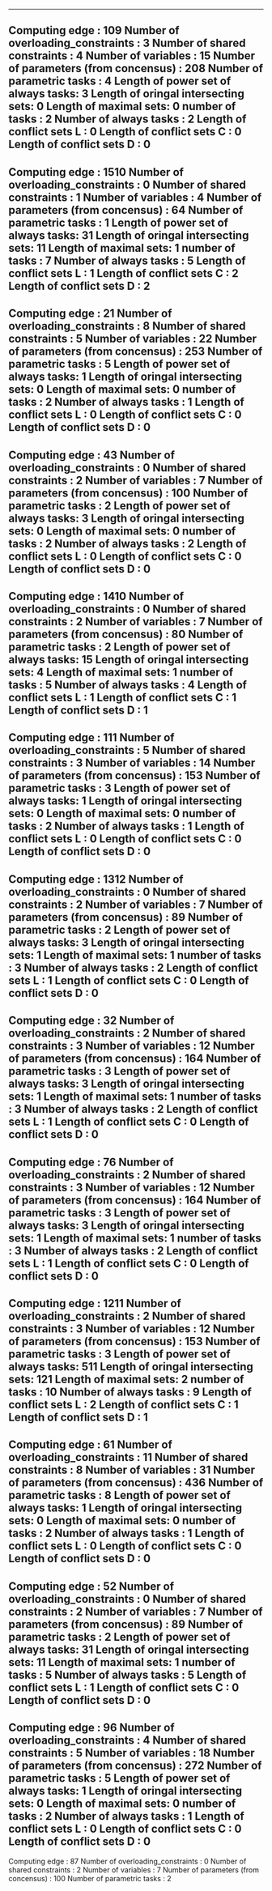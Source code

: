-----------------------------------
Computing edge                          : 109
Number of overloading_constraints       : 3
Number of shared constraints            : 4
Number of variables                     : 15
Number of parameters  (from concensus)  : 208
Number of parametric tasks              : 4
Length of power set of always tasks:  3
Length of oringal intersecting sets:  0
Length of maximal sets:  0
number of tasks :  2
Number of always tasks :  2
Length of conflict sets L :  0
Length of conflict sets C :  0
Length of conflict sets D :  0
-----------------------------------
Computing edge                          : 1510
Number of overloading_constraints       : 0
Number of shared constraints            : 1
Number of variables                     : 4
Number of parameters  (from concensus)  : 64
Number of parametric tasks              : 1
Length of power set of always tasks:  31
Length of oringal intersecting sets:  11
Length of maximal sets:  1
number of tasks :  7
Number of always tasks :  5
Length of conflict sets L :  1
Length of conflict sets C :  2
Length of conflict sets D :  2
-----------------------------------
Computing edge                          : 21
Number of overloading_constraints       : 8
Number of shared constraints            : 5
Number of variables                     : 22
Number of parameters  (from concensus)  : 253
Number of parametric tasks              : 5
Length of power set of always tasks:  1
Length of oringal intersecting sets:  0
Length of maximal sets:  0
number of tasks :  2
Number of always tasks :  1
Length of conflict sets L :  0
Length of conflict sets C :  0
Length of conflict sets D :  0
-----------------------------------
Computing edge                          : 43
Number of overloading_constraints       : 0
Number of shared constraints            : 2
Number of variables                     : 7
Number of parameters  (from concensus)  : 100
Number of parametric tasks              : 2
Length of power set of always tasks:  3
Length of oringal intersecting sets:  0
Length of maximal sets:  0
number of tasks :  2
Number of always tasks :  2
Length of conflict sets L :  0
Length of conflict sets C :  0
Length of conflict sets D :  0
-----------------------------------
Computing edge                          : 1410
Number of overloading_constraints       : 0
Number of shared constraints            : 2
Number of variables                     : 7
Number of parameters  (from concensus)  : 80
Number of parametric tasks              : 2
Length of power set of always tasks:  15
Length of oringal intersecting sets:  4
Length of maximal sets:  1
number of tasks :  5
Number of always tasks :  4
Length of conflict sets L :  1
Length of conflict sets C :  1
Length of conflict sets D :  1
-----------------------------------
Computing edge                          : 111
Number of overloading_constraints       : 5
Number of shared constraints            : 3
Number of variables                     : 14
Number of parameters  (from concensus)  : 153
Number of parametric tasks              : 3
Length of power set of always tasks:  1
Length of oringal intersecting sets:  0
Length of maximal sets:  0
number of tasks :  2
Number of always tasks :  1
Length of conflict sets L :  0
Length of conflict sets C :  0
Length of conflict sets D :  0
-----------------------------------
Computing edge                          : 1312
Number of overloading_constraints       : 0
Number of shared constraints            : 2
Number of variables                     : 7
Number of parameters  (from concensus)  : 89
Number of parametric tasks              : 2
Length of power set of always tasks:  3
Length of oringal intersecting sets:  1
Length of maximal sets:  1
number of tasks :  3
Number of always tasks :  2
Length of conflict sets L :  1
Length of conflict sets C :  0
Length of conflict sets D :  0
-----------------------------------
Computing edge                          : 32
Number of overloading_constraints       : 2
Number of shared constraints            : 3
Number of variables                     : 12
Number of parameters  (from concensus)  : 164
Number of parametric tasks              : 3
Length of power set of always tasks:  3
Length of oringal intersecting sets:  1
Length of maximal sets:  1
number of tasks :  3
Number of always tasks :  2
Length of conflict sets L :  1
Length of conflict sets C :  0
Length of conflict sets D :  0
-----------------------------------
Computing edge                          : 76
Number of overloading_constraints       : 2
Number of shared constraints            : 3
Number of variables                     : 12
Number of parameters  (from concensus)  : 164
Number of parametric tasks              : 3
Length of power set of always tasks:  3
Length of oringal intersecting sets:  1
Length of maximal sets:  1
number of tasks :  3
Number of always tasks :  2
Length of conflict sets L :  1
Length of conflict sets C :  0
Length of conflict sets D :  0
-----------------------------------
Computing edge                          : 1211
Number of overloading_constraints       : 2
Number of shared constraints            : 3
Number of variables                     : 12
Number of parameters  (from concensus)  : 153
Number of parametric tasks              : 3
Length of power set of always tasks:  511
Length of oringal intersecting sets:  121
Length of maximal sets:  2
number of tasks :  10
Number of always tasks :  9
Length of conflict sets L :  2
Length of conflict sets C :  1
Length of conflict sets D :  1
-----------------------------------
Computing edge                          : 61
Number of overloading_constraints       : 11
Number of shared constraints            : 8
Number of variables                     : 31
Number of parameters  (from concensus)  : 436
Number of parametric tasks              : 8
Length of power set of always tasks:  1
Length of oringal intersecting sets:  0
Length of maximal sets:  0
number of tasks :  2
Number of always tasks :  1
Length of conflict sets L :  0
Length of conflict sets C :  0
Length of conflict sets D :  0
-----------------------------------
Computing edge                          : 52
Number of overloading_constraints       : 0
Number of shared constraints            : 2
Number of variables                     : 7
Number of parameters  (from concensus)  : 89
Number of parametric tasks              : 2
Length of power set of always tasks:  31
Length of oringal intersecting sets:  11
Length of maximal sets:  1
number of tasks :  5
Number of always tasks :  5
Length of conflict sets L :  1
Length of conflict sets C :  0
Length of conflict sets D :  0
-----------------------------------
Computing edge                          : 96
Number of overloading_constraints       : 4
Number of shared constraints            : 5
Number of variables                     : 18
Number of parameters  (from concensus)  : 272
Number of parametric tasks              : 5
Length of power set of always tasks:  1
Length of oringal intersecting sets:  0
Length of maximal sets:  0
number of tasks :  2
Number of always tasks :  1
Length of conflict sets L :  0
Length of conflict sets C :  0
Length of conflict sets D :  0
-----------------------------------
Computing edge                          : 87
Number of overloading_constraints       : 0
Number of shared constraints            : 2
Number of variables                     : 7
Number of parameters  (from concensus)  : 100
Number of parametric tasks              : 2